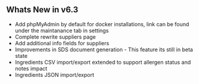 Whats New in v6.3
----------------------
- Add phpMyAdmin by default for docker installations, link can be found under the maintanance tab in settings
- Complete rewrite suppliers page
- Add additional info fields for suppliers
- Improvements in SDS document generation - This feature its still in beta state
- Ingredients CSV import/export extended to support allergen status and notes impact
- Ingredients JSON import/export
